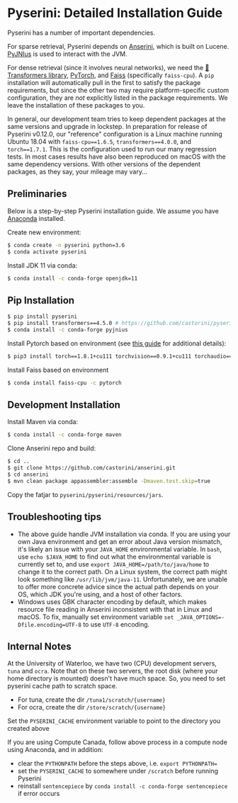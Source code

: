 # Pyserini: Detailed Installation Guide

Pyserini has a number of important dependencies.

For sparse retrieval, Pyserini depends on [Anserini](http://anserini.io/), which is built on Lucene.
[PyJNIus](https://github.com/kivy/pyjnius) is used to interact with the JVM.

For dense retrieval (since it involves neural networks), we need the [🤗 Transformers library](https://github.com/huggingface/transformers), [PyTorch](https://pytorch.org/), and [Faiss](https://github.com/facebookresearch/faiss) (specifically `faiss-cpu`).
A `pip` installation will automatically pull in the first to satisfy the package requirements, but since the other two may require platform-specific custom configuration, they are _not_ explicitly listed in the package requirements.
We leave the installation of these packages to you.

In general, our development team tries to keep dependent packages at the same versions and upgrade in lockstep.
In preparation for release of Pyserini v0.12.0, our "reference" configuration is a Linux machine running Ubuntu 18.04 with `faiss-cpu==1.6.5`,  `transformers==4.0.0`, and `torch==1.7.1`.
This is the configuration used to run our many regression tests.
In most cases results have also been reproduced on macOS with the same dependency versions.
With other versions of the dependent packages, as they say, your mileage may vary...

## Preliminaries

Below is a step-by-step Pyserini installation guide.
We assume you have [Anaconda](https://www.anaconda.com/) installed.

Create new environment:

```bash
$ conda create -n pyserini python=3.6
$ conda activate pyserini
```

Install JDK 11 via conda:

```bash
$ conda install -c conda-forge openjdk=11
```

## Pip Installation

```bash
$ pip install pyserini
$ pip install transformers==4.5.0 # https://github.com/castorini/pyserini/issues/567
$ conda install -c conda-forge pyjnius 
```

Install Pytorch based on environment (see [this guide](https://pytorch.org/get-started/locally/) for additional details):

```bash
$ pip3 install torch==1.8.1+cu111 torchvision==0.9.1+cu111 torchaudio===0.8.1 -f https://download.pytorch.org/whl/torch_stable.html
```

Install Faiss based on environment

```bash
$ conda install faiss-cpu -c pytorch
```

## Development Installation

Install Maven via conda:

```bash
$ conda install -c conda-forge maven
```

Clone Anserini repo and build:

```bash
$ cd ..
$ git clone https://github.com/castorini/anserini.git
$ cd anserini
$ mvn clean package appassembler:assemble -Dmaven.test.skip=true
```

Copy the fatjar to `pyserini/pyserini/resources/jars`.


## Troubleshooting tips

+ The above guide handle JVM installation via conda. If you are using your own Java environment and get an error about Java version mismatch, it's likely an issue with your `JAVA_HOME` environmental variable.
In `bash`, use `echo $JAVA_HOME` to find out what the environmental variable is currently set to, and use `export JAVA_HOME=/path/to/java/home` to change it to the correct path.
On a Linux system, the correct path might look something like `/usr/lib/jvm/java-11`.
Unfortunately, we are unable to offer more concrete advice since the actual path depends on your OS, which JDK you're using, and a host of other factors.
+ Windows uses GBK character encoding by default, which makes resource file reading in Anserini inconsistent with that in Linux and macOS.
To fix, manually set environment variable `set _JAVA_OPTIONS=-Dfile.encoding=UTF-8` to use `UTF-8` encoding.


## Internal Notes

At the University of Waterloo, we have two (CPU) development servers, `tuna` and `ocra`.
Note that on these two servers, the root disk (where your home directory is mounted) doesn't have much space.
So, you need to set pyserini cache path to scratch space.

- For tuna, create the dir `/tuna1/scratch/{username}`
- For ocra, create the dir `/store/scratch/{username}`

Set the `PYSERINI_CACHE` environment variable to point to the directory you created above

If you are using Compute Canada, follow above process in a compute node using Anaconda, and in addition:
- clear the `PYTHONPATH` before the steps above, i.e. `export PYTHONPATH=`
- set the `PYSERINI_CACHE` to somewhere under `/scratch` before running Pyserini
- reinstall `sentencepiece` by `conda install -c conda-forge sentencepiece` if error occurs